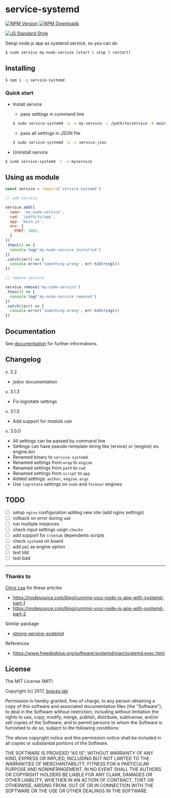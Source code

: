 # service-systemd

[![NPM Version](http://img.shields.io/npm/v/service-systemd.svg?style=flat)](https://www.npmjs.org/package/service-systemd)
[![NPM Downloads](https://img.shields.io/npm/dm/service-systemd.svg?style=flat)](https://www.npmjs.org/package/service-systemd)

[![JS Standard Style](https://img.shields.io/badge/code%20style-standard-brightgreen.svg)](http://standardjs.com/)

Setup node.js app as systemd service, so you can do 

````bash
$ sudo service my-node-service [start | stop | restart]
````

## Installing

````bash
$ npm i -g service-systemd
````

### Quick start

- Install service

  + pass settings in command line
  ````bash
  $ sudo service-systemd -a -n my-service -c /path/to/service -A main.js
  ````

  + pass all settings in JSON file
  ````bash
  $ sudo service-systemd -a -s service.json
  ````

- Uninstall service

````bash
$ sudo service-systemd -r -n myservice
````

## Using as module

````js
const service = require('service-systemd')

// add service

service.add({
  name: 'my-node-service',
  cwd: '/path/to/app',
  app: 'main.js',
  env: {
    PORT: 3002,
  }
})
.then(() => {
  console.log('my-node-service installed')
})
.catch((err) => {
  console.error('something wrong', err.toString())
})

// remove service

service.remove('my-node-service')
.then(() => {
  console.log('my-node-service removed')
})
.catch((err) => {
  console.error('something wrong', err.toString())
})

````

## Documentation

See [documentation](./doc/README.md) for further informations.

## Changelog

v. 3.2

- jsdoc documentation

v. 3.1.3

- Fix logrotate settings

v. 3.1.0

- Add support for module use

v. 3.0.0

- All settings can be passed by command line
- Settings can have pseudo-template string like {ervice} or {engine} es. engine.bin
- Renamed binary to ``service-systemd``
- Renamed settings from ``wrap`` to ``engine``
- Renamed settings from ``path`` to ``cwd``
- Renamed settings from ``script`` to ``app``
- Added settings: ``author``, ``engine.args``
- Use ``logrotate`` settings on ``node`` and ``forever`` engines

## TODO

- [ ] setup ``nginx`` configuration adding new site (add nginx settings)
- [ ] rollback on error during ``add``
- [ ] run multiple instances
- [ ] check input settings usign ``checkv``
- [ ] add support for ``crontab`` dependents scripts
- [ ] check ``systemd`` on board
- [ ] add ``pm2`` as engine option
- [ ] test tdd
- [ ] test bdd

---

### Thanks to

[Chris Lea](https://github.com/chrislea) for these articles
- https://nodesource.com/blog/running-your-node-js-app-with-systemd-part-1
- https://nodesource.com/blog/running-your-node-js-app-with-systemd-part-2

Similar package  
- [strong-service-systemd](https://github.com/strongloop/strong-service-systemd)

References  
- https://www.freedesktop.org/software/systemd/man/systemd.exec.html


## License

The MIT License (MIT)

Copyright (c) 2017, [braces lab](https://braceslab.com)

Permission is hereby granted, free of charge, to any person obtaining a copy
of this software and associated documentation files (the "Software"), to deal
in the Software without restriction, including without limitation the rights
to use, copy, modify, merge, publish, distribute, sublicense, and/or sell
copies of the Software, and to permit persons to whom the Software is
furnished to do so, subject to the following conditions:

The above copyright notice and this permission notice shall be included in all
copies or substantial portions of the Software.

THE SOFTWARE IS PROVIDED "AS IS", WITHOUT WARRANTY OF ANY KIND, EXPRESS OR
IMPLIED, INCLUDING BUT NOT LIMITED TO THE WARRANTIES OF MERCHANTABILITY,
FITNESS FOR A PARTICULAR PURPOSE AND NONINFRINGEMENT. IN NO EVENT SHALL THE
AUTHORS OR COPYRIGHT HOLDERS BE LIABLE FOR ANY CLAIM, DAMAGES OR OTHER
LIABILITY, WHETHER IN AN ACTION OF CONTRACT, TORT OR OTHERWISE, ARISING FROM,
OUT OF OR IN CONNECTION WITH THE SOFTWARE OR THE USE OR OTHER DEALINGS IN THE
SOFTWARE.
